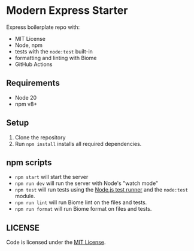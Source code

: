 # Modern Express Starter

Express boilerplate repo with:

- MIT License
- Node, npm
- tests with the `node:test` built-in
- formatting and linting with Biome
- GitHub Actions

## Requirements

- Node 20
- npm v8+

## Setup

1. Clone the repository
2. Run `npm install` installs all required dependencies.

## npm scripts

- `npm start` will start the server
- `npm run dev` will run the server with Node's "watch mode"
- `npm test` will run tests using the [Node.js test runner](https://nodejs.org/api/test.html#running-tests-from-the-command-line) and the `node:test` module.
- `npm run lint` will run Biome lint on the files and tests.
- `npm run format` will run Biome format on files and tests.

## LICENSE

Code is licensed under the [MIT License](./LICENSE).
